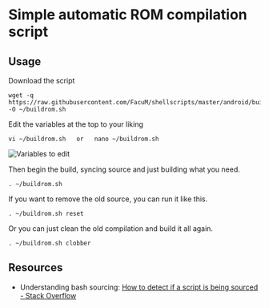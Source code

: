 Simple automatic ROM compilation script
=====================================

Usage
-----

Download the script

	wget -q https://raw.githubusercontent.com/FacuM/shellscripts/master/android/buildrom/buildrom.sh -O ~/buildrom.sh

Edit the variables at the top to your liking

	vi ~/buildrom.sh   or   nano ~/buildrom.sh

![Variables to edit](https://i.imgur.com/6gqS7sn.png)

Then begin the build, syncing source and just building what you need.

	. ~/buildrom.sh

If you want to remove the old source, you can run it like this.

	. ~/buildrom.sh reset

Or you can just clean the old compilation and build it all again.

	. ~/buildrom.sh clobber

Resources
---------

- Understanding bash sourcing: [How to detect if a script is being sourced - Stack Overflow](https://stackoverflow.com/questions/2683279/how-to-detect-if-a-script-is-being-sourced)

